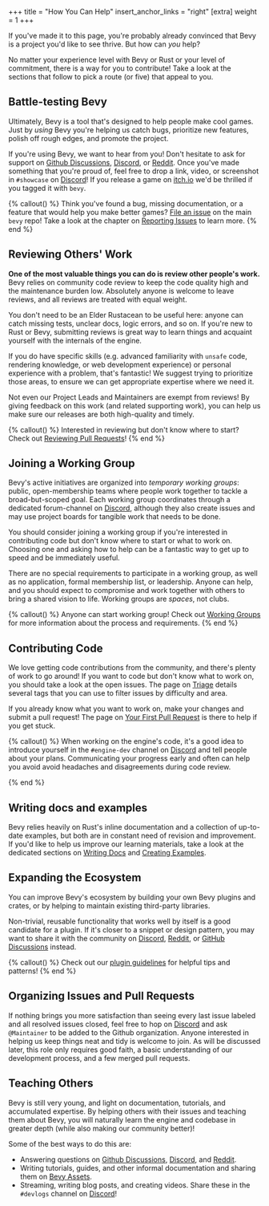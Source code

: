 +++
title = "How You Can Help"
insert_anchor_links = "right"
[extra]
weight = 1
+++

If you've made it to this page, you're probably already convinced that Bevy is a project you'd like to see thrive.
But how can *you* help?

No matter your experience level with Bevy or Rust or your level of commitment, there is a way for you to contribute! Take a look at the sections that follow to pick a route (or five) that appeal to you.

## Battle-testing Bevy

Ultimately, Bevy is a tool that's designed to help people make cool games. Just by _using_ Bevy you're helping us catch bugs, prioritize new features, polish off rough edges, and promote the project. 

If you're using Bevy, we want to hear from you! Don't hesitate to ask for support on [Github Discussions], [Discord], or [Reddit]. Once you've made something that you're proud of, feel free to drop a link, video, or screenshot in `#showcase` on [Discord]! If you release a game on [itch.io] we'd be thrilled if you tagged it with `bevy`.

{% callout() %}
Think you've found a bug, missing documentation, or a feature that would help you make better games? [File an issue](https://github.com/bevyengine/bevy/issues/new/choose) on the main `bevy` repo! Take a look at the chapter on [Reporting Issues](@/contributing/helping-out/reporting-issues.md) to learn more.
{% end %}

[GitHub Discussions]: https://github.com/bevyengine/bevy/discussions
[Discord]: https://discord.gg/bevy
[Reddit]: https://www.reddit.com/r/bevy
[itch.io]: https://itch.io/games/tag-bevy

## Reviewing Others' Work

**One of the most valuable things you can do is review other people's work.** Bevy relies on community code review to keep the code quality high and the maintenance burden low. Absolutely anyone is welcome to leave reviews, and all reviews are treated with equal weight.

You don't need to be an Elder Rustacean to be useful here: anyone can catch missing tests, unclear docs, logic errors, and so on. If you're new to Rust or Bevy, submitting reviews is great way to learn things and acquaint yourself with the internals of the engine.

If you do have specific skills (e.g. advanced familiarity with `unsafe` code, rendering knowledge, or web development experience) or personal experience with a problem, that's fantastic! We suggest trying to prioritize those areas, to ensure we can get appropriate expertise where we need it.

Not even our Project Leads and Maintainers are exempt from reviews! By giving feedback on this work (and related supporting work), you can help us make sure our releases are both high-quality and timely. 

{% callout() %}
Interested in reviewing but don't know where to start? Check out [Reviewing Pull Requests](TODO)!
{% end %}

## Joining a Working Group

Bevy's active initiatives are organized into *temporary working groups*: public, open-membership teams where people work together to tackle a broad-but-scoped goal. Each working group coordinates through a dedicated forum-channel on [Discord], although they also create issues and may use project boards for tangible work that needs to be done.

You should consider joining a working group if you're interested in contributing code but don't know where to start or what to work on. Choosing one and asking how to help can be a fantastic way to get up to speed and be immediately useful.

There are no special requirements to participate in a working group, as well as no application, formal membership list, or leadership. Anyone can help, and you should expect to compromise and work together with others to bring a shared vision to life. Working groups are _spaces_, not clubs.

{% callout() %}
Anyone can start working group! Check out [Working Groups](TODO) for more information about the process and requirements.
{% end %}

## Contributing Code

We love getting code contributions from the community, and there's plenty of work to go around! If you want to code but don't know what to work on, you should take a look at the open issues. The page on [Triage](@/contributing/reference/triage.md) details several tags that you can use to filter issues by difficulty and area.

If you already know what you want to work on, make your changes and submit a pull request! The page on [Your First Pull Request](TODO) is there to help if you get stuck.

{% callout() %}
When working on the engine's code, it's a good idea to introduce yourself in the `#engine-dev` channel on [Discord] and tell people about your plans. Communicating your progress early and often can help you avoid avoid headaches and disagreements during code review.

[Discord]: https://discord.gg/bevy
{% end %}

## Writing docs and examples

Bevy relies heavily on Rust's inline documentation and a collection of up-to-date examples, but both are in constant need of revision and improvement. If you'd like to help us improve our learning materials, take a look at the dedicated sections on [Writing Docs](TODO) and [Creating Examples](TODO).

## Expanding the Ecosystem

You can improve Bevy's ecosystem by building your own Bevy plugins and crates, or by helping to maintain existing third-party libraries.

Non-trivial, reusable functionality that works well by itself is a good candidate for a plugin. If it's closer to a snippet or design pattern, you may want to share it with the community on [Discord], [Reddit], or [GitHub Discussions] instead.

{% callout() %}
Check out our [plugin guidelines](@/learn/quick-start/plugin-development.md) for helpful tips and patterns!
{% end %}

## Organizing Issues and Pull Requests

If nothing brings you more satisfaction than seeing every last issue labeled and all resolved issues closed, feel free to hop on [Discord] and ask `@Maintainer` to be added to the Github organization. Anyone interested in helping us keep things neat and tidy is welcome to join. As will be discussed later, this role only requires good faith, a basic understanding of our development process, and a few merged pull requests.

## Teaching Others

Bevy is still very young, and light on documentation, tutorials, and accumulated expertise. By helping others with their issues and teaching them about Bevy, you will naturally learn the engine and codebase in greater depth (while also making our community better)!

Some of the best ways to do this are:

- Answering questions on [Github Discussions], [Discord], and [Reddit](https://www.reddit.com/r/bevy).
- Writing tutorials, guides, and other informal documentation and sharing them on [Bevy Assets](https://github.com/bevyengine/bevy-assets).
- Streaming, writing blog posts, and creating videos. Share these in the `#devlogs` channel on [Discord]!

